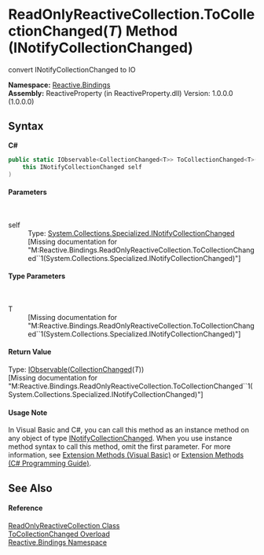 # ReadOnlyReactiveCollection.ToCollectionChanged(*T*) Method (INotifyCollectionChanged)
 

convert INotifyCollectionChanged to IO<CollectionChanged>

**Namespace:**&nbsp;<a href="c3971206-685a-088e-bb60-d89f59135b99">Reactive.Bindings</a><br />**Assembly:**&nbsp;ReactiveProperty (in ReactiveProperty.dll) Version: 1.0.0.0 (1.0.0.0)

## Syntax

**C#**<br />
``` C#
public static IObservable<CollectionChanged<T>> ToCollectionChanged<T>(
	this INotifyCollectionChanged self
)

```


#### Parameters
&nbsp;<dl><dt>self</dt><dd>Type: <a href="http://msdn2.microsoft.com/en-us/library/ms668629" target="_blank">System.Collections.Specialized.INotifyCollectionChanged</a><br />\[Missing <param name="self"/> documentation for "M:Reactive.Bindings.ReadOnlyReactiveCollection.ToCollectionChanged``1(System.Collections.Specialized.INotifyCollectionChanged)"\]</dd></dl>

#### Type Parameters
&nbsp;<dl><dt>T</dt><dd>\[Missing <typeparam name="T"/> documentation for "M:Reactive.Bindings.ReadOnlyReactiveCollection.ToCollectionChanged``1(System.Collections.Specialized.INotifyCollectionChanged)"\]</dd></dl>

#### Return Value
Type: <a href="http://msdn2.microsoft.com/en-us/library/dd990377" target="_blank">IObservable</a>(<a href="24c66563-ab8b-9a2a-e823-ec1fe1f272b9">CollectionChanged</a>(*T*))<br />\[Missing <returns> documentation for "M:Reactive.Bindings.ReadOnlyReactiveCollection.ToCollectionChanged``1(System.Collections.Specialized.INotifyCollectionChanged)"\]

#### Usage Note
In Visual Basic and C#, you can call this method as an instance method on any object of type <a href="http://msdn2.microsoft.com/en-us/library/ms668629" target="_blank">INotifyCollectionChanged</a>. When you use instance method syntax to call this method, omit the first parameter. For more information, see <a href="http://msdn.microsoft.com/en-us/library/bb384936.aspx">Extension Methods (Visual Basic)</a> or <a href="http://msdn.microsoft.com/en-us/library/bb383977.aspx">Extension Methods (C# Programming Guide)</a>.

## See Also


#### Reference
<a href="20665008-c291-afc1-b027-ec7b0cf8b44d">ReadOnlyReactiveCollection Class</a><br /><a href="d19d1e08-6ee3-7c66-4acb-b2716b2f6f68">ToCollectionChanged Overload</a><br /><a href="c3971206-685a-088e-bb60-d89f59135b99">Reactive.Bindings Namespace</a><br />